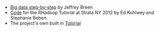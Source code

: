 * [Big data step-by-step](https://jeffreybreen.wordpress.com/2012/03/10/big-data-step-by-step-slides/) by Jeffrey Breen
* [Code](https://github.com/ekohlwey/rhadoop-examples) for the RHadoop Tutorial at Strata NY 2012 by Ed Kohlwey and Stephanie Beben.
* The project's own built in [Tutorial](https://github.com/RevolutionAnalytics/RHadoop/blob/master/rmr2/docs/tutorial.md)